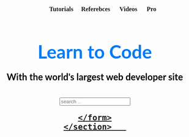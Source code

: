<html>
<head>
  <title></title>
  <style>
    .bg {
      background-image:"vb.jpg";
      background-size: cover;
    }
  </style>
  </head>
<body class="bg">
<br />
  <h3 align="center">    &nbsp;&nbsp;&nbsp;&nbsp;&nbsp;&nbsp;&nbsp;&nbsp;&nbsp;&nbsp;&nbsp;&nbsp;&nbsp;&nbsp;&nbsp;
  <font face="cinzel">
    <a style="text-decoration: none href="#">Tutorials</a> &nbsp;&nbsp;&nbsp;
    <a style="text-decoration: none href="#">Referebces</a> &nbsp;&nbsp;&nbsp;&nbsp;
    <a style="text-decoration: none href="#">Videos</a> &nbsp;&nbsp;&nbsp;&nbsp;
    <a style="text-decoration: none href="#">Pro</a> &nbsp;&nbsp;&nbsp;&nbsp; 
  </font>
      
  </h3>
  <br />
  <h1 align="center">
    <font face="lato" color="#017bf5" size="7">
  Learn to Code
    </font>      
  </h1> 
  <h3 align="center"> 
    <font face="lato" color="#000" size="5">
With the world's largest web developer site
        <section>
    <h3 style="margin-bottom: 30px;"></h3>
    <form class="example" action=""
          style="margin:auto;max-width:300px;"> 
        <input type="name" placeholder="search .." name="search">
      <a href="#" class="searcg-btm">
  
    </form>
    </section>   
   </font> 
  </h3>
  <br />
  <h3 algign="center">
  <a href="#">  
</a>&nbsp;&nbsp;&nbsp;&nbsp;&nbsp;&nbsp;&nbsp;&nbsp; &nbsp;&nbsp;&nbsp;&nbsp; &nbsp;&nbsp;&nbsp;&nbsp; &nbsp;&nbsp;&nbsp;&nbsp; &nbsp;&nbsp;&nbsp;&nbsp; &nbsp;&nbsp;&nbsp;&nbsp; &nbsp;&nbsp;&nbsp;&nbsp; &nbsp;&nbsp;&nbsp;&nbsp; &nbsp;&nbsp;&nbsp;&nbsp; &nbsp;&nbsp;&nbsp;&nbsp; &nbsp;&nbsp;&nbsp;&nbsp; &nbsp;&nbsp;&nbsp;&nbsp; &nbsp;&nbsp;&nbsp;&nbsp; &nbsp;&nbsp;&nbsp;&nbsp; &nbsp;&nbsp;&nbsp;&nbsp; &nbsp;&nbsp;&nbsp;&nbsp; &nbsp;&nbsp;&nbsp;&nbsp; &nbsp;&nbsp;&nbsp;&nbsp; &nbsp;&nbsp;&nbsp;&nbsp; &nbsp;&nbsp;&nbsp;&nbsp; &nbsp;&nbsp;&nbsp;&nbsp; &nbsp;&nbsp;&nbsp;&nbsp; &nbsp;&nbsp;&nbsp;&nbsp; &nbsp;&nbsp;&nbsp;&nbsp; &nbsp;&nbsp;&nbsp;&nbsp; &nbsp;&nbsp;&nbsp;&nbsp; &nbsp;&nbsp;&nbsp;&nbsp; &nbsp;&nbsp;&nbsp;&nbsp; &nbsp;&nbsp;&nbsp;&nbsp; &nbsp;&nbsp;&nbsp;&nbsp; &nbsp;&nbsp;&nbsp;&nbsp; &nbsp;&nbsp;&nbsp;&nbsp; &nbsp;&nbsp;&nbsp;&nbsp;   
   </a>   
    </h3>
</body>

